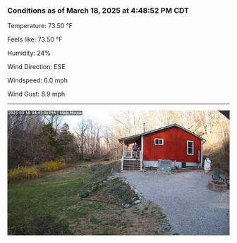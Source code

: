 ### Conditions as of March 18, 2025 at 4:48:52 PM CDT 

Temperature: 73.50 &deg;F

Feels like: 73.50 &deg;F

Humidity: 24%

Wind Direction: ESE

Windspeed: 6.0 mph

Wind Gust: 8.9 mph

---

<img src="./images/latest.jpeg"/>

